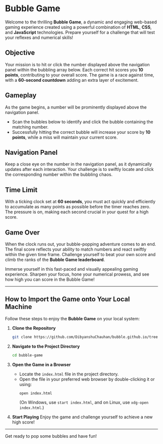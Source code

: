 # Bubble Game

Welcome to the thrilling **Bubble Game**, a dynamic and engaging web-based gaming experience created using a powerful combination of **HTML**, **CSS**, and **JavaScript** technologies. Prepare yourself for a challenge that will test your reflexes and numerical skills!

## Objective
Your mission is to hit or click the number displayed above the navigation panel within the bubbling array below. Each correct hit scores you **10 points**, contributing to your overall score. The game is a race against time, with a **60-second countdown** adding an extra layer of excitement.

## Gameplay
As the game begins, a number will be prominently displayed above the navigation panel.
- Scan the bubbles below to identify and click the bubble containing the matching number.
- Successfully hitting the correct bubble will increase your score by **10 points**, while a miss will maintain your current score.

## Navigation Panel
Keep a close eye on the number in the navigation panel, as it dynamically updates after each interaction. Your challenge is to swiftly locate and click the corresponding number within the bubbling chaos.

## Time Limit
With a ticking clock set at **60 seconds**, you must act quickly and efficiently to accumulate as many points as possible before the timer reaches zero. The pressure is on, making each second crucial in your quest for a high score.

## Game Over
When the clock runs out, your bubble-popping adventure comes to an end. The final score reflects your ability to match numbers and react swiftly within the given time frame. Challenge yourself to beat your own score and climb the ranks of the **Bubble Game leaderboard**.

Immerse yourself in this fast-paced and visually appealing gaming experience. Sharpen your focus, hone your numerical prowess, and see how high you can score in the Bubble Game!

---

## How to Import the Game onto Your Local Machine

Follow these steps to enjoy the **Bubble Game** on your local system:

1. **Clone the Repository**
   ```bash
   git clone https://github.com/DibyanshuChauhan/bubble.github.io/tree/main
   ```

2. **Navigate to the Project Directory**
   ```bash
   cd bubble-game
   ```

3. **Open the Game in a Browser**
   - Locate the `index.html` file in the project directory.
   - Open the file in your preferred web browser by double-clicking it or using:
     ```bash
     open index.html
     ```
     (On Windows, use `start index.html`, and on Linux, use `xdg-open index.html`.)

4. **Start Playing**
   Enjoy the game and challenge yourself to achieve a new high score!

---

Get ready to pop some bubbles and have fun!

